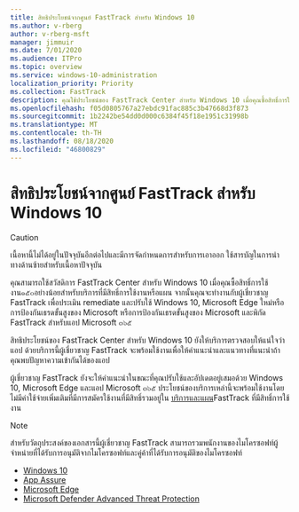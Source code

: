 ```yaml
---
title: สิทธิประโยชน์จากศูนย์ FastTrack สำหรับ Windows 10
ms.author: v-rberg
author: v-rberg-msft
manager: jimmuir
ms.date: 7/01/2020
ms.audience: ITPro
ms.topic: overview
ms.service: windows-10-administration
localization_priority: Priority
ms.collection: FastTrack
description: คุณใช้ประโยชน์ของ FastTrack Center สำหรับ Windows 10 เมื่อคุณซื้อสิทธิ์การใช้งาน๑๕๐อย่าง  *น้อย*  สำหรับบริการที่มีสิทธิ์การใช้งานหรือแผน
ms.openlocfilehash: f05d0805767a27ebdc91fac885c3b47668d3f873
ms.sourcegitcommit: 1b2242be54dd0d000c6384f45f18e1951c31998b
ms.translationtype: MT
ms.contentlocale: th-TH
ms.lasthandoff: 08/18/2020
ms.locfileid: "46800829"
---
```

# <a name="fasttrack-center-benefit-for-windows-10"></a>สิทธิประโยชน์จากศูนย์ FastTrack สำหรับ Windows 10

> [!CAUTION]
> เนื้อหานี้ไม่ได้อยู่ในปัจจุบันอีกต่อไปและมีการจัดกำหนดการสำหรับการเอาออก ใช้สารบัญในการนำทางด้านซ้ายสำหรับเนื้อหาปัจจุบัน

คุณสามารถใช้สวัสดิการ FastTrack Center สำหรับ Windows 10 เมื่อคุณซื้อสิทธิ์การใช้งาน๑๕๐อย่างน้อยสำหรับบริการที่มีสิทธิ์การใช้งานหรือแผน จากนั้นคุณจะทำงานกับผู้เชี่ยวชาญ FastTrack เพื่อประเมิน remediate และปรับใช้ Windows 10, Microsoft Edge ใหม่หรือการป้องกันเธรดขั้นสูงของ Microsoft หรือการป้องกันเธรดขั้นสูงของ Microsoft และพิกัด FastTrack สำหรับแอป Microsoft ๓๖๕ 

สิทธิประโยชน์ของ FastTrack Center สำหรับ Windows 10 ยังให้บริการตรวจสอบให้แน่ใจว่าแอป ด้วยบริการนี้ผู้เชี่ยวชาญ FastTrack จะพร้อมใช้งานเพื่อให้คำแนะนำและแนวทางที่แนะนำถ้าคุณพบปัญหาความเข้ากันได้ของแอป 

ผู้เชี่ยวชาญ FastTrack ยังจะให้คำแนะนำในขณะที่คุณปรับใช้และอัปเดตอยู่เสมอด้วย Windows 10, Microsoft Edge และแอป Microsoft ๓๖๕ ประโยชน์ของบริการเหล่านี้จะพร้อมใช้งานโดยไม่มีค่าใช้จ่ายเพิ่มเติมที่มีการสมัครใช้งานที่มีสิทธิ์รวมอยู่ใน [บริการและแผน](M365-eligible-services-and-plans.md)FastTrack ที่มีสิทธิ์การใช้งาน
  
> [!NOTE]
> สำหรับวัตถุประสงค์ของเอกสารนี้ผู้เชี่ยวชาญ FastTrack สามารถรวมพนักงานของไมโครซอฟท์ผู้จำหน่ายที่ได้รับการอนุมัติจากไมโครซอฟท์และคู่ค้าที่ได้รับการอนุมัติของไมโครซอฟท์ 
    
- [Windows 10](Win-10-windows-10.md)
- [App Assure](Win-10-app-assure.md)
- [Microsoft Edge](Win-10-microsoft-edge.md)
- [Microsoft Defender Advanced Threat Protection](Win-10-microsoft-defender-atp.md)

